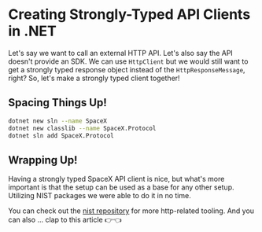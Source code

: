 # Creating Strongly-Typed API Clients in .NET

Let's say we want to call an external HTTP API. Let's also say the API doesn't provide an SDK. We can use `HttpClient` but we would still want to get a strongly typed response object instead of the `HttpResponseMessage`, right? So, let's make a strongly typed client together!

## Spacing Things Up!

```sh
dotnet new sln --name SpaceX
dotnet new classlib --name SpaceX.Protocol
dotnet sln add SpaceX.Protocol
```

## Wrapping Up!

Having a strongly typed SpaceX API client is nice, but what's more important is that the setup can be used as a base for any other setup. Utilizing NIST packages we were able to do it in no time. 

You can check out the [nist repository](https://github.com/astorDev/nist) for more http-related tooling. And you can also ... clap to this article 👉👈


